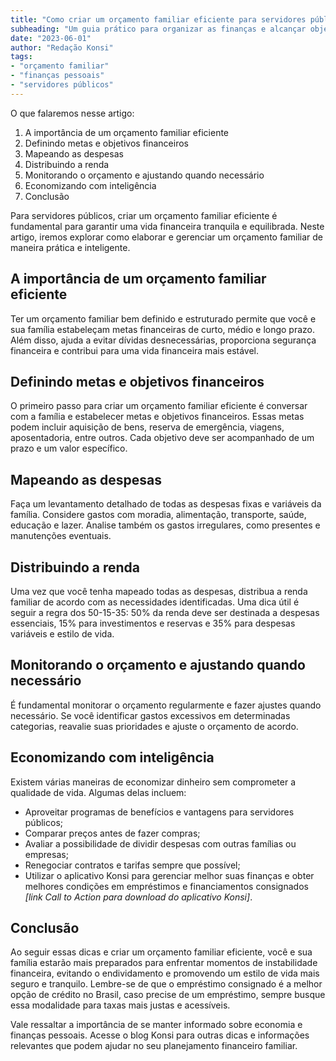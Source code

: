 ```yaml
---
title: "Como criar um orçamento familiar eficiente para servidores públicos"
subheading: "Um guia prático para organizar as finanças e alcançar objetivos em conjunto"
date: "2023-06-01"
author: "Redação Konsi"
tags:
- "orçamento familiar"
- "finanças pessoais"
- "servidores públicos"
---
```


O que falaremos nesse artigo:

1. A importância de um orçamento familiar eficiente
2. Definindo metas e objetivos financeiros
3. Mapeando as despesas
4. Distribuindo a renda
5. Monitorando o orçamento e ajustando quando necessário
6. Economizando com inteligência
7. Conclusão

Para servidores públicos, criar um orçamento familiar eficiente é fundamental para garantir uma vida financeira tranquila e equilibrada. Neste artigo, iremos explorar como elaborar e gerenciar um orçamento familiar de maneira prática e inteligente.

## A importância de um orçamento familiar eficiente

Ter um orçamento familiar bem definido e estruturado permite que você e sua família estabeleçam metas financeiras de curto, médio e longo prazo. Além disso, ajuda a evitar dívidas desnecessárias, proporciona segurança financeira e contribui para uma vida financeira mais estável.

## Definindo metas e objetivos financeiros

O primeiro passo para criar um orçamento familiar eficiente é conversar com a família e estabelecer metas e objetivos financeiros. Essas metas podem incluir aquisição de bens, reserva de emergência, viagens, aposentadoria, entre outros. Cada objetivo deve ser acompanhado de um prazo e um valor específico.

## Mapeando as despesas

Faça um levantamento detalhado de todas as despesas fixas e variáveis da família. Considere gastos com moradia, alimentação, transporte, saúde, educação e lazer. Analise também os gastos irregulares, como presentes e manutenções eventuais.

## Distribuindo a renda

Uma vez que você tenha mapeado todas as despesas, distribua a renda familiar de acordo com as necessidades identificadas. Uma dica útil é seguir a regra dos 50-15-35: 50% da renda deve ser destinada a despesas essenciais, 15% para investimentos e reservas e 35% para despesas variáveis e estilo de vida.

## Monitorando o orçamento e ajustando quando necessário

É fundamental monitorar o orçamento regularmente e fazer ajustes quando necessário. Se você identificar gastos excessivos em determinadas categorias, reavalie suas prioridades e ajuste o orçamento de acordo.

## Economizando com inteligência

Existem várias maneiras de economizar dinheiro sem comprometer a qualidade de vida. Algumas delas incluem:

- Aproveitar programas de benefícios e vantagens para servidores públicos;
- Comparar preços antes de fazer compras;
- Avaliar a possibilidade de dividir despesas com outras famílias ou empresas;
- Renegociar contratos e tarifas sempre que possível;
- Utilizar o aplicativo Konsi para gerenciar melhor suas finanças e obter melhores condições em empréstimos e financiamentos consignados *[link Call to Action para download do aplicativo Konsi]*.

## Conclusão

Ao seguir essas dicas e criar um orçamento familiar eficiente, você e sua família estarão mais preparados para enfrentar momentos de instabilidade financeira, evitando o endividamento e promovendo um estilo de vida mais seguro e tranquilo. Lembre-se de que o empréstimo consignado é a melhor opção de crédito no Brasil, caso precise de um empréstimo, sempre busque essa modalidade para taxas mais justas e acessíveis.

Vale ressaltar a importância de se manter informado sobre economia e finanças pessoais. Acesse o blog Konsi para outras dicas e informações relevantes que podem ajudar no seu planejamento financeiro familiar.